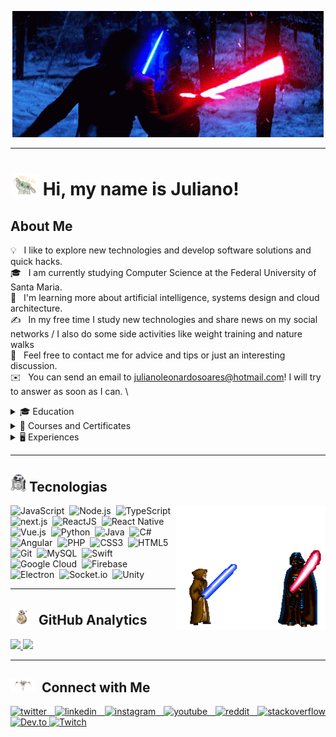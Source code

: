 <p align="center"><img src="./.github/img/capa.gif"/></p>

---
# <img src="./.github/img/hi.gif" width="45" /> Hi, my name is **Juliano**! 

## About Me
💡 &nbsp; I like to explore new technologies and develop software solutions and quick hacks. \
🎓 &nbsp; I am currently studying Computer Science at the Federal University of Santa Maria. \
🌱 &nbsp; I'm learning more about artificial intelligence, systems design and cloud architecture. \
✍️ &nbsp; In my free time I study new technologies and share news on my social networks / I also do some side activities like weight training and nature walks \
💬 &nbsp; Feel free to contact me for advice and tips or just an interesting discussion. \
✉️ &nbsp; You can send an email to julianoleonardosoares@hotmail.com! I will try to answer as soon as I can. \

<details><summary> 🎓 Education</summary>
<p>

- University graduate:
   - Bachelor's Degree in Computer Science from the Federal University of Santa Maria.

- Languages:
   - Basic English.
   - Basic Spanish.
   - Native Portuguese. 
  
</p>
</details>

<details><summary>📃 Courses and Certificates</summary>
<p>

- [My courses and Certificates ](https://julianoleonardosoares.com/certificates)

</p>
</details>

<details><summary>🖥️ Experiences</summary>
<p>

- 👨‍💻 **Software development intern and researcher in the field of artificial intelligence**\
📆 2020 - moment\
📍 **SISASTROS** - Santa Maria/RS, Brazil\
![C#](https://img.shields.io/badge/-C%23-05122A?style=flat&logo=c-sharp&logoColor=239120)&nbsp;
![Unity](https://img.shields.io/badge/-Unity-05122A?style=flat&logo=unity&logoColor=239120)&nbsp;

- 👨‍💻 **Software development intern**\
📆 2019 - 2020\
📍 **Meta** - Recanto do Maestro/RS, Brazil\
![Node.js](https://img.shields.io/badge/-Node.js-05122A?style=flat&logo=node.js&logoColor=43853D)&nbsp;
![JavaScript](https://img.shields.io/badge/-JavaScript-05122A?style=flat&logo=javascript)&nbsp;
![Vue.js](https://img.shields.io/badge/-Vue.js-05122A?style=flat&logo=vuedotjs&logoColor=4FC08D)&nbsp;
![Angular](https://img.shields.io/badge/-Angular2-05122A?style=flat&logo=angular&logoColor=DD0031)&nbsp;
![PHP](https://img.shields.io/badge/-PHP-05122A?style=flat&logo=php&logoColor=777BB4)&nbsp;
![ReactJS](https://img.shields.io/badge/-ReactJS-05122A?style=flat&logo=react&logoColor=61DAFB)&nbsp;

</p>
</details>

---
## <img src="./.github/img/tech.gif" width="25" />  Tecnologias
<img src="./.github/img/fight.gif" width="240px" align="right">

![JavaScript](https://img.shields.io/badge/-JavaScript-05122A?style=flat&logo=javascript)&nbsp;
![Node.js](https://img.shields.io/badge/-Node.js-05122A?style=flat&logo=node.js&logoColor=43853D)&nbsp;
![TypeScript](https://img.shields.io/badge/-TypeScript-05122A?style=flat&logo=typeScript&logoColor=007ACC)&nbsp;
![next.js](https://img.shields.io/badge/-next.js-05122A?style=flat&logo=nextdotjs&logoColor=white)&nbsp;
![ReactJS](https://img.shields.io/badge/-ReactJS-05122A?style=flat&logo=react&logoColor=61DAFB)&nbsp;
![React Native](https://img.shields.io/badge/-React_Native-05122A?style=flat&logo=react&logoColor=61DAFB)&nbsp;
![Vue.js](https://img.shields.io/badge/-Vue.js-05122A?style=flat&logo=vuedotjs&logoColor=4FC08D)&nbsp;
![Python](https://img.shields.io/badge/-Python-05122A?style=flat&logo=python&logoColor=3776AB)&nbsp;
![Java](https://img.shields.io/badge/-Java-05122A?style=flat&logo=Java&logoColor=ED8B00)&nbsp;
![C#](https://img.shields.io/badge/-C%23-05122A?style=flat&logo=c-sharp&logoColor=239120)&nbsp;
![Angular](https://img.shields.io/badge/-Angular2-05122A?style=flat&logo=angular&logoColor=DD0031)&nbsp;
![PHP](https://img.shields.io/badge/-PHP-05122A?style=flat&logo=php&logoColor=777BB4)&nbsp;
![CSS3](https://img.shields.io/badge/-CSS3-05122A?style=flat&logo=CSS3&logoColor=1572B6)&nbsp;
![HTML5](https://img.shields.io/badge/-HTML5-05122A?style=flat&logo=HTML5)&nbsp;
![Git](https://img.shields.io/badge/-Git-05122A?style=flat&logo=git&logoColor=F05032)&nbsp;
![MySQL](https://img.shields.io/badge/-MySQL-05122A?style=flat&logo=mysql&logoColor=005C84)&nbsp;
![Swift](https://img.shields.io/badge/-Swift-05122A?style=flat&logo=swift&logoColor=FA7343)&nbsp;
![Google Cloud](https://img.shields.io/badge/-Google_Cloud_Plataform-05122A?style=flat&logo=googlecloud&logoColor=4285F4)&nbsp;
![Firebase](https://img.shields.io/badge/-Firebase-05122A?style=flat&logo=firebase&logoColor=ffca28)&nbsp;
![Electron](https://img.shields.io/badge/-Electron-05122A?style=flat&logo=electron&logoColor=9FEAF9)&nbsp;
![Socket.io](https://img.shields.io/badge/-Socket.io-05122A?style=flat&logo=socket.io&logoColor=white)&nbsp;
![Unity](https://img.shields.io/badge/-Unity-05122A?style=flat&logo=unity&logoColor=239120)&nbsp;

---
## <img src="./.github/img/engine.gif" width="35" /> &nbsp;GitHub Analytics

<p align="justify">
<a href="https://github.com/juliano-soares">
  <img height="180em" src="https://github-readme-stats.vercel.app/api?username=juliano-soares&show_icons=true&theme=github_dark&include_all_commits=true&count_private=true"/>
  <img height="180em" src="https://github-readme-stats.vercel.app/api/top-langs/?username=juliano-soares&layout=compact&langs_count=10&theme=github_dark"/>
</a>
</p>

---
## <img src="./.github/img/nave.gif" width="40" /> &nbsp;Connect with Me

<p align="justify">
  <a href="https://twitter.com/juliano_ls2" target="_blank">
    <img src="https://img.shields.io/badge/-Twitter-05122A?style=flat&logo=twitter" alt="twitter"/>  
  </a>
  <a href="https://linkedin.com/in/juliano-leonardo-soares" target="_blank">
    <img src="https://img.shields.io/badge/-Linkedin-05122A?style=flat&logo=linkedin" alt="linkedin"/>
  </a>
  <a href="https://instagram.com/juliano_ls" target="_blank">
  <img src="https://img.shields.io/badge/-Instagram-05122A?style=flat&logo=instagram" alt="instagram"/>
  </a>
  <a href="https://www.youtube.com/channel/UC9yg06diEl3IyPyPOsDa_oQ" target="_blank">
  <img src="https://img.shields.io/badge/-Youtube-05122A?style=flat&logo=youtube" alt="youtube"/>
  </a>
  <a href="https://www.reddit.com/user/juliano-soares/" target="_blank">
  <img src="https://img.shields.io/badge/-Reddit-05122A?style=flat&logo=reddit" alt="reddit"/>
  </a>
  <a href="https://pt.stackoverflow.com/users/270601/juliano-leonardo-soares" target="_blank">
  <img src="https://img.shields.io/badge/-Stackoverflow-05122A?style=flat&logo=stackoverflow" alt="stackoverflow"/>
  </a>
  <a href="https://dev.to/julianosoares" target="_blank">
  <img src="https://img.shields.io/badge/-Dev.to-05122A?style=flat&logo=dev.to" alt="Dev.to"/>
  </a>
  <a href="https://www.twitch.tv/juliano_ls" target="_blank">
  <img src="https://img.shields.io/badge/-Twitch-05122A?style=flat&logo=twitch" alt="Twitch"/>
  </a>
</p>
